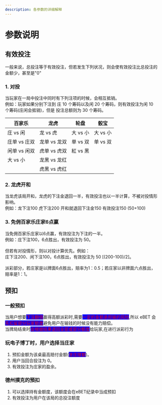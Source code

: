 ```yaml
---
description: 各参数的详细解释
---
```


# 参数说明

## 有效投注 <a href="#you-xiao-tou-zhu" id="you-xiao-tou-zhu"></a>

一般来说，总投注等于有效投注，但若发生下列状况，则会使有效投注比总投注的金额少，甚至是"0"

### 1. 对投

当玩家在一局中投注中同时有下列注项的时候，会相互抵销。\
例如：玩家如果分别下注到 庄 10 个筹码以及闲 20 个筹码，则有效投注为闲 10 个筹码(庄闲会抵销)，但是 投注总额则为 30 个筹码。

| 百家乐      | 龙虎       | 轮盘     | 骰宝     |
| -------- | -------- | ------ | ------ |
| 庄 vs 闲   | 龙 vs 虎   | 大 vs 小 | 大 vs 小 |
| 庄单 vs 庄双 | 龙单 vs 龙双 | 单 vs 双 | 单 vs 双 |
| 闲单 vs 闲双 | 虎单 vs 虎双 | 紅 vs 黑 |        |
| 大 vs 小   | 龙黑 vs 龙红 |        |        |
|          | 虎黑 vs 虎红 |        |        |

### 2. 龙虎开和

当龙虎该局开和，龙虎的下注金退回一半，有效投注也以一半计算，不被对投情形影响。\
例如：龙下注100 虎下注200 开和就退回下注金150 有效投注150 (50+100)

### 3. 免佣百家乐庄家6点赢

当免佣百家乐庄家以6点赢，有效投注为下注的一半。\
例如：庄下注100，6点胜出，有效投注为 50。\
\
但若有对投情形，则以对投计算优先。例如：\
庄下注200、闲下注100，6点胜出，有效投注为 50 \[(200-100)/2]。\
\
派彩部分，若庄家是以牌面6点胜出，赔率为1：0.5；若庄家以非牌面六点胜出，赔率是1：1。

## 预扣

### 一般预扣

当用户想要<mark style="color:red;background-color:blue;">下注翻倍</mark>赢得高额派彩时,需要<mark style="color:red;background-color:blue;">一定的金额承担输的风险</mark>,所以 eBET 会<mark style="color:red;background-color:blue;">先扣留部分玩家额度</mark>避免用户在输钱的时候没有能力赔偿。 \
当牌局结束时<mark style="color:red;background-color:blue;">会根据结果退回全部或部分额度</mark>给玩家,在进行派彩行为

### 玩电子博丁时，用户选择当庄家

1. 预扣金额为该桌最高赔付金额(<mark style="color:red;background-color:blue;">坐庄限额</mark>)。
2. 用户当回合投注为 0。
3. 有效投注为庄家的盈余。

### 德州撲克的預扣

1. 可以选择持有金额度，该额度会在eBET纪录中当成预扣
2. 有效投注为用户在该局的总投注额度

